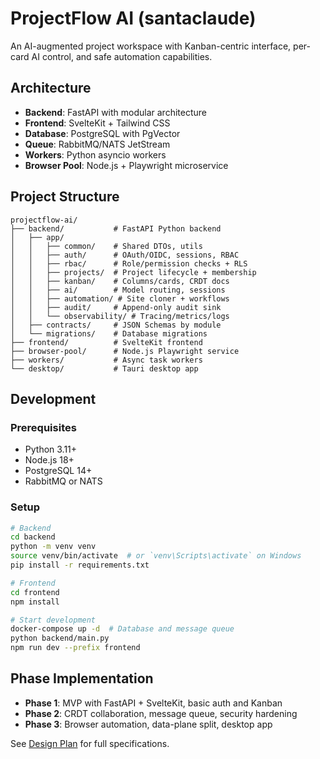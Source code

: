 # ProjectFlow AI (santaclaude)

An AI-augmented project workspace with Kanban-centric interface, per-card AI control, and safe automation capabilities.

## Architecture

- **Backend**: FastAPI with modular architecture
- **Frontend**: SvelteKit + Tailwind CSS  
- **Database**: PostgreSQL with PgVector
- **Queue**: RabbitMQ/NATS JetStream
- **Workers**: Python asyncio workers
- **Browser Pool**: Node.js + Playwright microservice

## Project Structure

```
projectflow-ai/
├── backend/           # FastAPI Python backend
│   ├── app/
│   │   ├── common/    # Shared DTOs, utils
│   │   ├── auth/      # OAuth/OIDC, sessions, RBAC
│   │   ├── rbac/      # Role/permission checks + RLS
│   │   ├── projects/  # Project lifecycle + membership
│   │   ├── kanban/    # Columns/cards, CRDT docs
│   │   ├── ai/        # Model routing, sessions
│   │   ├── automation/ # Site cloner + workflows
│   │   ├── audit/     # Append-only audit sink
│   │   └── observability/ # Tracing/metrics/logs
│   ├── contracts/     # JSON Schemas by module
│   └── migrations/    # Database migrations
├── frontend/          # SvelteKit frontend
├── browser-pool/      # Node.js Playwright service
├── workers/           # Async task workers
└── desktop/           # Tauri desktop app
```

## Development

### Prerequisites

- Python 3.11+
- Node.js 18+
- PostgreSQL 14+
- RabbitMQ or NATS

### Setup

```bash
# Backend
cd backend
python -m venv venv
source venv/bin/activate  # or `venv\Scripts\activate` on Windows
pip install -r requirements.txt

# Frontend  
cd frontend
npm install

# Start development
docker-compose up -d  # Database and message queue
python backend/main.py
npm run dev --prefix frontend
```

## Phase Implementation

- **Phase 1**: MVP with FastAPI + SvelteKit, basic auth and Kanban
- **Phase 2**: CRDT collaboration, message queue, security hardening  
- **Phase 3**: Browser automation, data-plane split, desktop app

See [Design Plan](../santaclaude-DESIGN-PLAN.md) for full specifications.